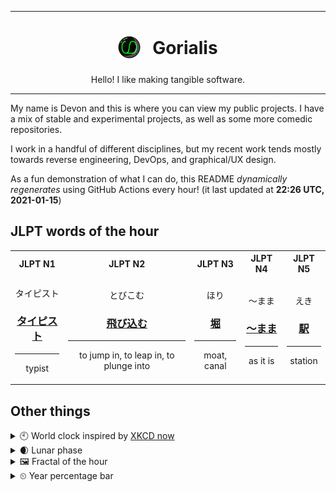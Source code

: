 ***

<h1 align="center">
<sub>
    <img src="readme/resources/avatar.png" height="36">
</sub>
&nbsp;
Gorialis
</h1>
<p align="center">
Hello! I like making tangible software.
</p>

***

My name is Devon and this is where you can view my public projects. I have a mix of stable and experimental projects, as well as some more comedic repositories.

I work in a handful of different disciplines, but my recent work tends mostly towards reverse engineering, DevOps, and graphical/UX design.

As a fun demonstration of what I can do, this README *dynamically regenerates* using GitHub Actions every hour! (it last updated at **22:26 UTC, 2021-01-15**)

<h2>JLPT words of the hour</h2>
<table>
    <tr>
        <th>JLPT N1</th>
        <th>JLPT N2</th>
        <th>JLPT N3</th>
        <th>JLPT N4</th>
        <th>JLPT N5</th>
    </tr>
    <tr>
        <td>
            <p align="center">タイピスト</p>
            <h3 align="center"><b><a href="https://jisho.org/search/%E3%82%BF%E3%82%A4%E3%83%94%E3%82%B9%E3%83%88">タイピスト</a></b></h3>
            <hr>
            <p align="center">typist</p>
        </td>
        <td>
            <p align="center">とびこむ</p>
            <h3 align="center"><b><a href="https://jisho.org/search/%E9%A3%9B%E3%81%B3%E8%BE%BC%E3%82%80">飛び込む</a></b></h3>
            <hr>
            <p align="center">to jump in,<wbr> to leap in,<wbr> to plunge into</p>
        </td>
        <td>
            <p align="center">ほり</p>
            <h3 align="center"><b><a href="https://jisho.org/search/%E5%A0%80">堀</a></b></h3>
            <hr>
            <p align="center">moat,<wbr> canal</p>
        </td>
        <td>
            <p align="center">～まま</p>
            <h3 align="center"><b><a href="https://jisho.org/search/%EF%BD%9E%E3%81%BE%E3%81%BE">～まま</a></b></h3>
            <hr>
            <p align="center">as it is</p>
        </td>
        <td>
            <p align="center">えき</p>
            <h3 align="center"><b><a href="https://jisho.org/search/%E9%A7%85">駅</a></b></h3>
            <hr>
            <p align="center">station</p>
        </td>
    </tr>
</table>

<h2>Other things</h2>
<details>
<summary>🕙  World clock inspired by <a href="https://xkcd.com/now">XKCD now</a></summary>

> <img src="generated/now.png" width="512">

</details>
<details>
<summary>🌒 Lunar phase</summary>

The moon is approximately 11.27% through its phase (Waxing Crescent).

</details>
<details>
<summary>&#x1f5bc; Fractal of the hour</summary>

> <img src="generated/fractal.png" width="512">

</details>
<details>
<summary>&#x23f2; Year percentage bar</summary>
<pre><code>2021 [▁▁▁▁▁▁▁▁▁▁▁▁▁▁▁▁▁▁▁▁] 4.09%</code></pre>
</details>
